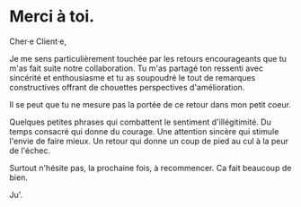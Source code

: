 # Merci à toi.

Cher·e Client·e, 

Je me sens particulièrement touchée par les retours encourageants que tu m'as fait suite notre collaboration. Tu m'as partagé ton ressenti avec sincérité et enthousiasme et tu as soupoudré le tout de remarques constructives offrant de chouettes perspectives d'amélioration.

Il se peut que tu ne mesure pas la portée de ce retour dans mon petit coeur. 

Quelques petites phrases qui combattent le sentiment d'illégitimité. Du temps consacré qui donne du courage. Une attention sincère qui stimule l'envie de faire mieux. Un retour qui donne un coup de pied au cul à la peur de l'échec. 

Surtout n'hésite pas, la prochaine fois, à recommencer. Ca fait beaucoup de bien. 

Ju'.
